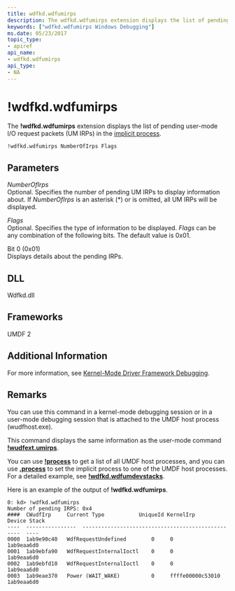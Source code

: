 ```yaml
---
title: wdfkd.wdfumirps
description: The wdfkd.wdfumirps extension displays the list of pending user-mode I/O request packets (UM IRPs) in the implicit process.
keywords: ["wdfkd.wdfumirps Windows Debugging"]
ms.date: 05/23/2017
topic_type:
- apiref
api_name:
- wdfkd.wdfumirps
api_type:
- NA
---
```


# !wdfkd.wdfumirps


The **!wdfkd.wdfumirps** extension displays the list of pending user-mode I/O request packets (UM IRPs) in the [implicit process](controlling-threads-and-processes.md).

```dbgcmd
!wdfkd.wdfumirps NumberOfIrps Flags
```

## <span id="Parameters"></span><span id="parameters"></span><span id="PARAMETERS"></span>Parameters


<span id="_______NumberOfIrps______"></span><span id="_______numberofirps______"></span><span id="_______NUMBEROFIRPS______"></span> *NumberOfIrps*   
Optional. Specifies the number of pending UM IRPs to display information about. If *NumberOfIrps* is an asterisk (\*) or is omitted, all UM IRPs will be displayed.

<span id="_______Flags______"></span><span id="_______flags______"></span><span id="_______FLAGS______"></span> *Flags*   
Optional. Specifies the type of information to be displayed. *Flags* can be any combination of the following bits. The default value is 0x01.

<span id="Bit_0__0x01_"></span><span id="bit_0__0x01_"></span><span id="BIT_0__0X01_"></span>Bit 0 (0x01)  
Displays details about the pending IRPs.

## <span id="DLL"></span><span id="dll"></span>DLL


Wdfkd.dll

## <span id="Frameworks"></span><span id="frameworks"></span><span id="FRAMEWORKS"></span>Frameworks


UMDF 2

## <span id="Additional_Information"></span><span id="additional_information"></span><span id="ADDITIONAL_INFORMATION"></span>Additional Information


For more information, see [Kernel-Mode Driver Framework Debugging](kernel-mode-driver-framework-debugging.md).

## Remarks

You can use this command in a kernel-mode debugging session or in a user-mode debugging session that is attached to the UMDF host process (wudfhost.exe).

This command displays the same information as the user-mode command [**!wudfext.umirps**](-wudfext-umirps.md).

You can use [**!process**](-process.md) to get a list of all UMDF host processes, and you can use [**.process**](-process--set-process-context-.md) to set the implicit process to one of the UMDF host processes. For a detailed example, see [**!wdfkd.wdfumdevstacks**](-wdfkd-wdfumdevstacks.md).

Here is an example of the output of **!wdfkd.wdfumirps**.

```dbgcmd
0: kd> !wdfkd.wdfumirps
Number of pending IRPS: 0x4
####  CWudfIrp     Current Type           UniqueId KernelIrp         Device Stack
----  ----------------  --------------------------------------------------  ----
0000  1ab9e90c40   WdfRequestUndefined        0     0                 1ab9eaa6d0
0001  1ab9ebfa90   WdfRequestInternalIoctl    0     0                 1ab9eaa6d0
0002  1ab9ebfd10   WdfRequestInternalIoctl    0     0                 1ab9eaa6d0
0003  1ab9eae370   Power (WAIT_WAKE)          0     ffffe00000c53010  1ab9eaa6d0
```

 

 





